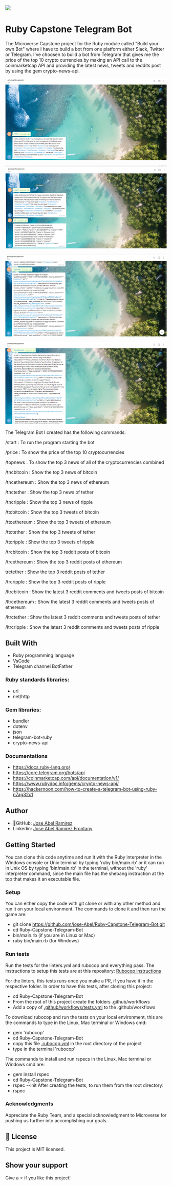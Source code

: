 ![](https://img.shields.io/badge/Microverse-blueviolet)


# Ruby Capstone Telegram Bot

The Microverse Capstone project for the Ruby module called "Build your own Bot" where I have to build a bot from one platform either Slack, Twitter or Telegram. I've choosen to build a bot from Telegram that gives me the price of the top 10 crypto currencies by making an API call to the coinmarketcap API and providing the latest news, tweets and reddits post by using the gem crypto-news-api.

![screenshot](./app_screenshot_1.png)

![screenshot](./app_screenshot_2.png)

![screenshot](./app_screenshot_3.png)

![screenshot](./app_screenshot_4.png)

The Telegram Bot I created has the following commands:

/start : To run the program starting the bot

/price : To show the price of the top 10 cryptocurrencies

/topnews : To show the top 3 news of all of the cryptocurrencies combined

/tncbitcoin : Show the top 3 news of bitcoin 

/tncethereum : Show the top 3 news of ethereum 

/tnctether : Show the top 3 news of tether 

/tncripple : Show the top 3 news of ripple

/ttcbitcoin : Show the top 3 tweets of bitcoin

/ttcethereum : Show the top 3 tweets of ethereum

/ttctether : Show the top 3 tweets of tether

/ttcripple : Show the top 3 tweets of ripple

/trcbitcoin : Show the top 3 reddit posts of bitcoin

/trcethereum : Show the top 3 reddit posts of ethereum

trctether : Show the top 3 reddit posts of tether

/trcripple : Show the top 3 reddit posts of ripple

/ltrcbitcoin : Show the latest 3 reddit comments and tweets posts of bitcoin

/ltrcethereum : Show the latest 3 reddit comments and tweets posts of ethereum

/ltrctether : Show the latest 3 reddit comments and tweets posts of tether

/ltrcripple : Show the latest 3 reddit comments and tweets posts of ripple


## Built With
- Ruby programming language
- VsCode
- Telegram channel BotFather

### Ruby standards libraries:
- uri
- net/http

### Gem libraries:
- bundler
- dotenv
- json
- telegram-bot-ruby
- crypto-news-api

### Documentations
- https://docs.ruby-lang.org/
- https://core.telegram.org/bots/api
- https://coinmarketcap.com/api/documentation/v1/
- https://www.rubydoc.info/gems/crypto-news-api/
- https://hackernoon.com/how-to-create-a-telegram-bot-using-ruby-n7ag32c1

## Author

- 👤GitHub: [Jose Abel Ramirez](https://github.com/jose-Abel)
- Linkedin: [Jose Abel Ramirez Frontany](https://www.linkedin.com/in/jose-abel-ramirez-frontany-7674a842/)

## Getting Started
You can clone this code anytime and run it with the Ruby interpreter in the Windows console or Unix terminal by typing 'ruby bin/main.rb' or it can run in Unix OS by typing 'bin/main.rb' in the terminal, without the 'ruby' interpreter command, since the main file has the shebang instruction at the top that makes it an executable file.

### Setup
You can either copy the code with git clone or with any other method and run it on your local environment. The commands to clone it and then run the game are:
- git clone https://github.com/jose-Abel/Ruby-Capstone-Telegram-Bot.git
- cd Ruby-Capstone-Telegram-Bot
- bin/main.rb (if you are in Linux or Mac)
- ruby bin/main.rb (for Windows)

### Run tests
Run the tests for the linters.yml and rubocop and everything pass. The instructions to setup this tests are at this repository: [Rubocop instructions](https://github.com/microverseinc/linters-config/tree/master/ruby)

For the linters, this tests runs once you make a PR, if you have it in the respective folder. In order to have this tests, after cloning this project:
 - cd Ruby-Capstone-Telegram-Bot
- From the root of this project create the folders .github/workflows
- Add a copy of [.github/workflows/tests.yml](https://github.com/microverseinc/linters-config/blob/master/ruby/.github/workflows/tests.yml) to the .github/workflows

To download rubocop and run the tests on your local environment, this are the commands to type in the Linux, Mac terminal or Windows cmd:
- gem 'rubocop'
- cd Ruby-Capstone-Telegram-Bot
- copy this file [.rubocop.yml](https://github.com/microverseinc/linters-config/blob/master/ruby/.rubocop.yml) in the root directory of the project
- type in the terminal 'rubocop'

The commands to install and run rspecs in the Linux, Mac terminal or Windows cmd are:

- gem install rspec
- cd Ruby-Capstone-Telegram-Bot
- rspec --init
After creating the tests, to run them from the root directory:
- rspec

### Acknowledgments
Appreciate the Ruby Team, and a special acknowledgment to Microverse for pushing us further into accomplishing our goals.


## 📝 License
This project is MIT licensed.


## Show your support
Give a ⭐️ if you like this project!